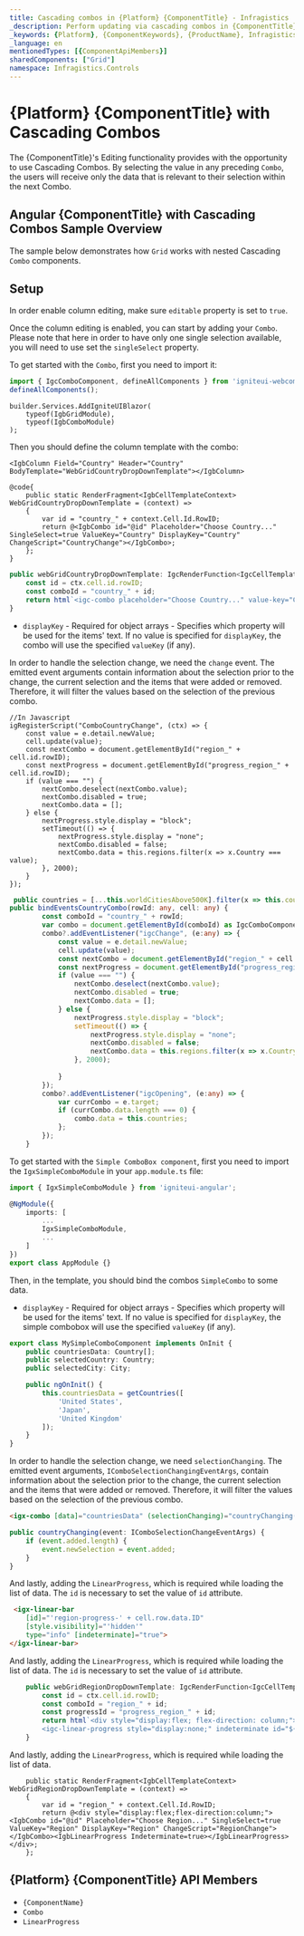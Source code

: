 ```yaml
---
title: Cascading combos in {Platform} {ComponentTitle} - Infragistics
_description: Perform updating via cascading combos in {ComponentTitle}, using {Platform} {ComponentTitle}. See demos & examples!
_keywords: {Platform}, {ComponentKeywords}, {ProductName}, Infragistics
_language: en
mentionedTypes: [{ComponentApiMembers}]
sharedComponents: ["Grid"]
namespace: Infragistics.Controls
---
```


# {Platform} {ComponentTitle} with Cascading Combos
The {ComponentTitle}'s Editing functionality provides with the opportunity to use Cascading Combos. By selecting the value in any preceding `Combo`, the users will receive only the data that is relevant to their selection within the next Combo.

## Angular {ComponentTitle} with Cascading Combos Sample Overview
The sample below demonstrates how `Grid` works with nested Cascading `Combo` components.

<!-- ComponentStart: Grid -->
<code-view style="height:500px"
           data-demos-base-url="{environment:demosBaseUrl}"
           iframe-src="{environment:demosBaseUrl}/{ComponentSample}-cascading-combo"
           github-src="{ComponentSample}/cascading-combo"
           alt="{Platform} {ComponentName} Cascading Combos">
</code-view>
<!-- ComponentEnd: Grid -->

## Setup

In order enable column editing, make sure `editable` property is set to `true`.

Once the column editing is enabled, you can start by adding your `Combo`. Please note that here in order to have only one single selection available, you will need to use set the `singleSelect` property.


<!-- WebComponents, Blazor -->
To get started with the `Combo`, first you need to import it:

```ts
import { IgcComboComponent, defineAllComponents } from 'igniteui-webcomponents';
defineAllComponents();
```

```razor
builder.Services.AddIgniteUIBlazor(
    typeof(IgbGridModule), 
    typeof(IgbComboModule)
);
```

Then you should define the column template with the combo:


```razor
<IgbColumn Field="Country" Header="Country" BodyTemplate="WebGridCountryDropDownTemplate"></IgbColumn>

@code{
    public static RenderFragment<IgbCellTemplateContext> WebGridCountryDropDownTemplate = (context) =>
    {
        var id = "country_" + context.Cell.Id.RowID;
        return @<IgbCombo id="@id" Placeholder="Choose Country..." SingleSelect=true ValueKey="Country" DisplayKey="Country" ChangeScript="CountryChange"></IgbCombo>;
    };
}

```

```ts
public webGridCountryDropDownTemplate: IgcRenderFunction<IgcCellTemplateContext> = (ctx: IgcCellTemplateContext) => {
    const id = ctx.cell.id.rowID;
    const comboId = "country_" + id;
    return html`<igc-combo placeholder="Choose Country..." value-key="Country" display-key="Country" id="${comboId}" single-select></igc-combo>`
}
```

- `displayKey` - Required for object arrays - Specifies which property will be used for the items' text. If no value is specified for `displayKey`, the  combo will use the specified `valueKey` (if any).

In order to handle the selection change, we need the `change` event. The emitted event arguments contain information about the selection prior to the change, the current selection and the items that were added or removed. Therefore, it will filter the values based on the selection of the previous combo.

```razor
//In Javascript
igRegisterScript("ComboCountryChange", (ctx) => {
    const value = e.detail.newValue;
    cell.update(value);
    const nextCombo = document.getElementById("region_" + cell.id.rowID);
    const nextProgress = document.getElementById("progress_region_" + cell.id.rowID);
    if (value === "") {
        nextCombo.deselect(nextCombo.value);
        nextCombo.disabled = true;
        nextCombo.data = [];
    } else {
        nextProgress.style.display = "block";
        setTimeout(() => {
            nextProgress.style.display = "none";
            nextCombo.disabled = false;
            nextCombo.data = this.regions.filter(x => x.Country === value);
        }, 2000);
    }
});
```

```ts
 public countries = [...this.worldCitiesAbove500K].filter(x => this.countryNames.indexOf(x.Country) !== -1).filter((value, index, array) => array.findIndex(x => x.Country === value.Country) === index); 
public bindEventsCountryCombo(rowId: any, cell: any) {
        const comboId = "country_" + rowId;
        var combo = document.getElementById(comboId) as IgcComboComponent<any>;
        combo?.addEventListener("igcChange", (e:any) => {
            const value = e.detail.newValue;
            cell.update(value);
            const nextCombo = document.getElementById("region_" + cell.id.rowID) as IgcComboComponent<any>;
            const nextProgress = document.getElementById("progress_region_" + cell.id.rowID) as IgcLinearProgressComponent;
            if (value === "") {
                nextCombo.deselect(nextCombo.value);
                nextCombo.disabled = true;
                nextCombo.data = [];
            } else {
                nextProgress.style.display = "block";
                setTimeout(() => {
                    nextProgress.style.display = "none";
                    nextCombo.disabled = false;
                    nextCombo.data = this.regions.filter(x => x.Country === value);
                }, 2000);
      
            }
        });
        combo?.addEventListener("igcOpening", (e:any) => {
            var currCombo = e.target;
            if (currCombo.data.length === 0) {
                combo.data = this.countries;
            };
        });
    }
```

<!-- end: WebComponents, Blazor -->

<!-- Angular -->

To get started with the `Simple ComboBox component`, first you need to import the `IgxSimpleComboModule` in your `app.module.ts` file:

```typescript
import { IgxSimpleComboModule } from 'igniteui-angular';

@NgModule({
    imports: [
        ...
        IgxSimpleComboModule,
        ...
    ]
})
export class AppModule {}
```

Then, in the template, you should bind the combos `SimpleCombo` to some data.

- `displayKey` - Required for object arrays - Specifies which property will be used for the items' text. If no value is specified for `displayKey`, the simple combobox will use the specified `valueKey` (if any).

```typescript
export class MySimpleComboComponent implements OnInit {
    public countriesData: Country[];
    public selectedCountry: Country;
    public selectedCity: City;

    public ngOnInit() {
        this.countriesData = getCountries([
            'United States',
            'Japan',
            'United Kingdom'
        ]);
    }
}
```

In order to handle the selection change, we need `selectionChanging`. The emitted event arguments, `IComboSelectionChangingEventArgs`, contain information about the selection prior to the change, the current selection and the items that were added or removed. Therefore, it will filter the values based on the selection of the previous combo.

```html
<igx-combo [data]="countriesData" (selectionChanging)="countryChanging($event)"></igx-combo>
```

```typescript
public countryChanging(event: IComboSelectionChangeEventArgs) {
    if (event.added.length) {
        event.newSelection = event.added;
    }
}
```
And lastly, adding the `LinearProgress`, which is required while loading the list of data.
The `id` is necessary to set the value of `id` attribute.

```html
 <igx-linear-bar 
    [id]="'region-progress-' + cell.row.data.ID" 
    [style.visibility]="'hidden'"
    type="info" [indeterminate]="true">
</igx-linear-bar>
```
<!-- end: Angular -->

<!-- WebComponents -->

And lastly, adding the `LinearProgress`, which is required while loading the list of data.
The `id` is necessary to set the value of `id` attribute.

```ts
    public webGridRegionDropDownTemplate: IgcRenderFunction<IgcCellTemplateContext> = (ctx: IgcCellTemplateContext) => {
        const id = ctx.cell.id.rowID;
        const comboId = "region_" + id;
        const progressId = "progress_region_" + id;
        return html`<div style="display:flex; flex-direction: column;"><igc-combo placeholder="Choose Region..." disabled value-key="Region" display-key="Region" id="${comboId}" single-select></igc-combo>
        <igc-linear-progress style="display:none;" indeterminate id="${progressId}"></<igc-linear-progress><div>`;
    }
```


<!-- end: WebComponents -->


<!-- Blazor -->
And lastly, adding the `LinearProgress`, which is required while loading the list of data.



```razor
    public static RenderFragment<IgbCellTemplateContext> WebGridRegionDropDownTemplate = (context) =>
    {
        var id = "region_" + context.Cell.Id.RowID;
        return @<div style="display:flex;flex-direction:column;"><IgbCombo id="@id" Placeholder="Choose Region..." SingleSelect=true ValueKey="Region" DisplayKey="Region" ChangeScript="RegionChange"></IgbCombo><IgbLinearProgress Indeterminate=true></IgbLinearProgress></div>;
    };
```
<!-- end: Blazor -->

## {Platform} {ComponentTitle} API Members
- `{ComponentName}`
- `Combo`
- `LinearProgress`